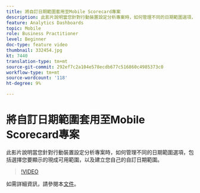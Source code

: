 ```yaml
---
title: 將自訂日期範圍套用至Mobile Scorecard專案
description: 此影片說明當您針對行動裝置設定分析專案時，如何管理不同的日期範圍選項，包括選擇您要顯示的現成可用範圍，以及建立您自己的自訂日期範圍。
feature: Analytics Dashboards
topic: Mobile
role: Business Practitioner
level: Beginner
doc-type: feature video
thumbnail: 332454.jpg
kt: 7440
translation-type: tm+mt
source-git-commit: 292ef7c2a104e578ecdb677c516860c4985373c0
workflow-type: tm+mt
source-wordcount: '118'
ht-degree: 9%

---
```



# 將自訂日期範圍套用至Mobile Scorecard專案

此影片說明當您針對行動裝置設定分析專案時，如何管理不同的日期範圍選項，包括選擇您要顯示的現成可用範圍，以及建立您自己的自訂日期範圍。

>[!VIDEO](https://video.tv.adobe.com/v/332454/?quality=12&learn=on)

如需詳細資訊，請參閱本[文件](https://experienceleague.adobe.com/docs/analytics/analyze/mobapp/curator.html)。
